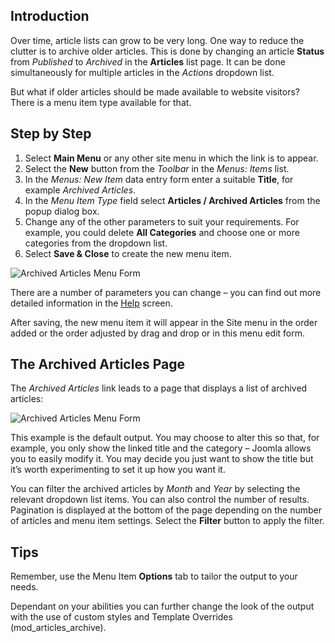 <!-- Filename: J4.x:How_to_Create_a_Menu_Item_to_View_Archived_Articles / Display title: Archived Articles Menu -->

## Introduction

Over time, article lists can grow to be very long. One way to reduce the
clutter is to archive older articles. This is done by changing an article
**Status** from *Published* to *Archived* in the **Articles** list page. It
can be done simultaneously for multiple articles in the *Actions* dropdown list.

But what if older articles should be made available to website visitors? There
is a menu item type available for that.

## Step by Step

1. Select **Main Menu** or any other site menu in which the link is to appear.
1. Select the **New** button from the *Toolbar* in the *Menus: Items* list.
1. In the *Menus: New Item* data entry form enter a suitable **Title**, for
example *Archived Articles*.
1. In the *Menu Item Type* field select **Articles / Archived Articles** from
the popup dialog box.
1. Change any of the other parameters to suit your requirements. For example,
you could delete **All Categories** and choose one or more categories from
the dropdown list.
1. Select **Save & Close** to create the new menu item.

![Archived Articles Menu Form](../../../en/images/menus/menus-articles-archived.png)

There are a number of parameters you can change – you can find out more
detailed information in the
[Help](jdocmanual?article=help/menu-items/menu-item-article-archived) screen.

After saving, the new menu item it will appear in the Site menu in the order
added or the order adjusted by drag and drop or in this menu edit form.

## The Archived Articles Page

The *Archived Articles* link leads to a page that displays a list of archived
articles:

![Archived Articles Menu Form](../../../en/images/menus/menus-articles-archived-display.png)

This example is the default output. You may choose to alter this so
that, for example, you only show the linked title and the category –
Joomla allows you to easily modify it. You may decide you just want to
show the title but it’s worth experimenting to set it up how you want
it.

You can filter the archived articles by *Month* and *Year* by selecting the
relevant dropdown list items. You can also control the number of results.
Pagination is displayed at the bottom of the page depending on the number of
articles and menu item settings. Select the **Filter** button to apply the
filter.

## Tips

Remember, use the Menu Item **Options** tab to tailor the output to your
needs.

Dependant on your abilities you can further change the look of the
output with the use of custom styles and Template Overrides
(mod_articles_archive).

